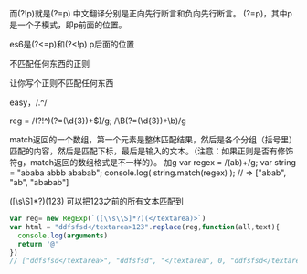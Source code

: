 而(?!p)就是(?=p) 中文翻译分别是正向先行断言和负向先行断言。
(?=p)，其中p是一个子模式，即p前面的位置。

es6是(?<=p)和(?<!p) p后面的位置

不匹配任何东西的正则

让你写个正则不匹配任何东西

easy，/.^/

reg = /(?!^)(?=(\d{3})+$)/g;
/\B(?=(\d{3})+\b)/g

match返回的一个数组，第一个元素是整体匹配结果，然后是各个分组（括号里）匹配的内容，然后是匹配下标，最后是输入的文本。（注意：如果正则是否有修饰符g，match返回的数组格式是不一样的）。
加g
var regex = /(ab)+/g;
var string = "ababa abbb ababab";
console.log( string.match(regex) ); 
// => ["abab", "ab", "ababab"]

([\\s\\S]*?)(123) 可以把123之前的所有文本匹配到
``` javascript
var reg= new RegExp(`([\\s\\S]*?)(</textarea)>`)
var html = "ddfsfsd</textarea>123".replace(reg,function(all,text){
  console.log(arguments)
  return '@'
})
// ["ddfsfsd</textarea>", "ddfsfsd", "</textarea", 0, "ddfsfsd</textarea>123"]
```